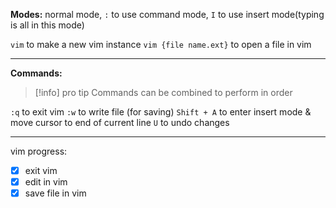 **Modes:** normal mode, `:` to use command mode, `I` to use insert mode(typing is all in this mode)

`vim` to make a new vim instance
`vim {file name.ext}` to open a file in vim

* * *

**Commands:**
> [!info] pro tip
> Commands can be combined to perform in order


`:q` to exit vim
`:w` to write file (for saving)
`Shift + A` to enter insert mode & move cursor to end of current line
`U` to undo changes

---

vim progress:
- [x] exit vim
- [x] edit in vim
- [x] save file in vim
